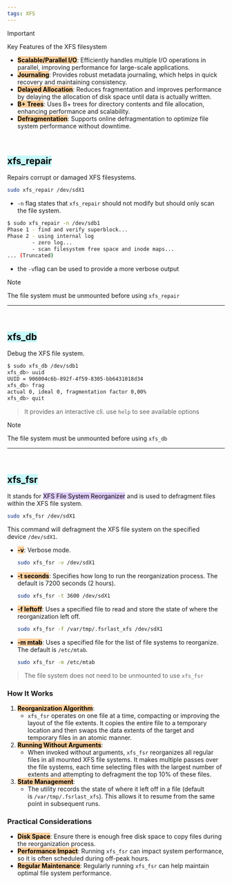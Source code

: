 ```yaml
---
tags: XFS
---
```


> [!important] 
> Key Features of the XFS filesystem
> - **<mark style="background: #FFB86CA6; color: black;">Scalable/Parallel I/O</mark>**:
> 	Efficiently handles multiple I/O operations in parallel, improving performance for large-scale applications.
> - **<mark style="background: #FFB86CA6; color: black;">Journaling</mark>**:
> 	Provides robust metadata journaling, which helps in quick recovery and maintaining consistency.
> - **<mark style="background: #FFB86CA6; color: black;">Delayed Allocation</mark>**:
> 	Reduces fragmentation and improves performance by delaying the allocation of disk space until data is actually written.
> - **<mark style="background: #FFB86CA6; color: black;">B+ Trees</mark>**:
> 	Uses B+ trees for directory contents and file allocation, enhancing performance and scalability.
> - **<mark style="background: #FFB86CA6; color: black;">Defragmentation</mark>**:
> 	Supports online defragmentation to optimize file system performance without downtime.

</br>

## <mark style="background: #ABF7F7A6;">xfs_repair</mark>

Repairs corrupt or damaged XFS filesystems.

```bash ln:False
sudo xfs_repair /dev/sdX1
```

- `-n` flag states that `xfs_repair` should not modify but should only scan the file system.
```bash ln:False
$ sudo xfs_repair -n /dev/sdb1
Phase 1 - find and verify superblock...
Phase 2 - using internal log
		- zero log...
		- scan filesystem free space and inode maps...
... (Truncated)
```

- the `-v`flag can be used to provide a more verbose output

> [!note] 
> The file system must be unmounted before using `xfs_repair`

---

</br>

## <mark style="background: #ABF7F7A6;">xfs_db</mark>

Debug the XFS file system.

```bash ln:False
$ sudo xfs_db /dev/sdb1
xfs_db> uuid
UUID = 906004c6b-892f-4f59-8305-bb6431018d34
xfs_db> frag
actual 0, ideal 0, fragmentation factor 0,00%
xfs_db> quit
```

> It provides an interactive cli.
> use `help` to see available options

> [!note] 
> The file system must be unmounted before using `xfs_db`

---

</br>

## <mark style="background: #ABF7F7A6;">xfs_fsr</mark>

It stands for <mark style="background: #D2B3FFA6;">XFS File System Reorganizer</mark> and is used to defragment files within the XFS file system.

```bash ln:False
sudo xfs_fsr /dev/sdX1
```

This command will defragment the XFS file system on the specified device `/dev/sdX1`.

- **<mark style="background: #FFB86CA6; color: black;">-v</mark>**: Verbose mode.
    
    ```bash ln:False
    sudo xfs_fsr -v /dev/sdX1
    ```
    
- **<mark style="background: #FFB86CA6; color: black;">-t seconds</mark>**: Specifies how long to run the reorganization process. The default is 7200 seconds (2 hours).
    
    ```bash ln:False
    sudo xfs_fsr -t 3600 /dev/sdX1
    ```
    
- **<mark style="background: #FFB86CA6; color: black;">-f leftoff</mark>**: Uses a specified file to read and store the state of where the reorganization left off.
    
    ```bash ln:False
    sudo xfs_fsr -f /var/tmp/.fsrlast_xfs /dev/sdX1
    ```
    
- **<mark style="background: #FFB86CA6; color: black;">-m mtab</mark>**: Uses a specified file for the list of file systems to reorganize. The default is `/etc/mtab`.
    
    ```bash ln:False
    sudo xfs_fsr -m /etc/mtab
    ```

> The file system does not need to be unmounted to use `xfs_fsr`

### How It Works

1. **<mark style="background: #FFB86CA6; color: black;">Reorganization Algorithm</mark>**:
    - `xfs_fsr` operates on one file at a time, compacting or improving the layout of the file extents. It copies the entire file to a temporary location and then swaps the data extents of the target and temporary files in an atomic manner.
2. **<mark style="background: #FFB86CA6; color: black;">Running Without Arguments</mark>**:
    - When invoked without arguments, `xfs_fsr` reorganizes all regular files in all mounted XFS file systems. It makes multiple passes over the file systems, each time selecting files with the largest number of extents and attempting to defragment the top 10% of these files.
3. **<mark style="background: #FFB86CA6; color: black;">State Management</mark>**:
    - The utility records the state of where it left off in a file (default is `/var/tmp/.fsrlast_xfs`). This allows it to resume from the same point in subsequent runs.

### Practical Considerations

- **<mark style="background: #FFB86CA6; color: black;">Disk Space</mark>**: 
	Ensure there is enough free disk space to copy files during the reorganization process.
- **<mark style="background: #FFB86CA6; color: black;">Performance Impact</mark>**:
	Running `xfs_fsr` can impact system performance, so it is often scheduled during off-peak hours.
- **<mark style="background: #FFB86CA6; color: black;">Regular Maintenance</mark>**: 
	Regularly running `xfs_fsr` can help maintain optimal file system performance.
